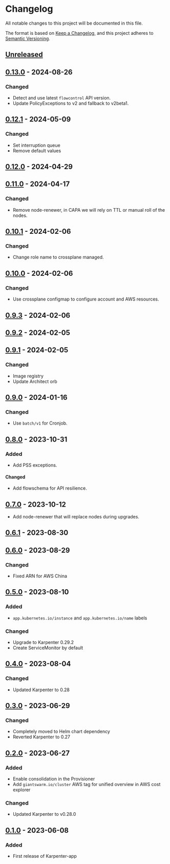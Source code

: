 # Changelog

All notable changes to this project will be documented in this file.

The format is based on [Keep a Changelog](https://keepachangelog.com/en/1.0.0/),
and this project adheres to [Semantic Versioning](https://semver.org/spec/v2.0.0.html).

## [Unreleased]

## [0.13.0] - 2024-08-26

### Changed

- Detect and use latest `flowcontrol` API version.
- Update PolicyExceptions to v2 and fallback to v2beta1.

## [0.12.1] - 2024-05-09

### Changed

- Set interruption queue
- Remove default values

## [0.12.0] - 2024-04-29

## [0.11.0] - 2024-04-17

### Changed

- Remove node-renewer, in CAPA we will rely on TTL or manual roll of the nodes.

## [0.10.1] - 2024-02-06

### Changed

- Change role name to crossplane managed.

## [0.10.0] - 2024-02-06

### Changed

- Use crossplane configmap to configure account and AWS resources.

## [0.9.3] - 2024-02-06

## [0.9.2] - 2024-02-05

## [0.9.1] - 2024-02-05

### Changed

- Image registry
- Update Architect orb

## [0.9.0] - 2024-01-16

### Changed

- Use `batch/v1` for Cronjob.

## [0.8.0] - 2023-10-31

### Added

- Add PSS exceptions.

#### Changed

- Add flowschema for API resilience.

## [0.7.0] - 2023-10-12

- Add node-renewer that will replace nodes during upgrades.

## [0.6.1] - 2023-08-30

## [0.6.0] - 2023-08-29

### Changed

- Fixed ARN for AWS China

## [0.5.0] - 2023-08-10

### Added

- `app.kubernetes.io/instance` and `app.kubernetes.io/name` labels

### Changed

- Upgrade to Karpenter 0.29.2
- Create ServiceMonitor by default

## [0.4.0] - 2023-08-04

### Changed

- Updated Karpenter to 0.28

## [0.3.0] - 2023-06-29

### Changed

- Completely moved to Helm chart dependency
- Reverted Karpenter to 0.27

## [0.2.0] - 2023-06-27

### Added

- Enable consolidation in the Provisioner
- Add `giantswarm.io/cluster` AWS tag for unified overview in AWS cost explorer

### Changed

- Updated Karpenter to v0.28.0

## [0.1.0] - 2023-06-08

### Added

- First release of Karpenter-app

[Unreleased]: https://github.com/giantswarm/karpenter-app/compare/v0.13.0...HEAD
[0.13.0]: https://github.com/giantswarm/karpenter-app/compare/v0.12.1...v0.13.0
[0.12.1]: https://github.com/giantswarm/karpenter-app/compare/v0.12.0...v0.12.1
[0.12.0]: https://github.com/giantswarm/karpenter-app/compare/v0.11.0...v0.12.0
[0.11.0]: https://github.com/giantswarm/karpenter-app/compare/v0.10.1...v0.11.0
[0.10.1]: https://github.com/giantswarm/karpenter-app/compare/v0.10.0...v0.10.1
[0.10.0]: https://github.com/giantswarm/karpenter-app/compare/v0.9.3...v0.10.0
[0.9.3]: https://github.com/giantswarm/karpenter-app/compare/v0.9.2...v0.9.3
[0.9.2]: https://github.com/giantswarm/karpenter-app/compare/v0.9.1...v0.9.2
[0.9.1]: https://github.com/giantswarm/karpenter-app/compare/v0.9.0...v0.9.1
[0.9.0]: https://github.com/giantswarm/karpenter-app/compare/v0.8.0...v0.9.0
[0.8.0]: https://github.com/giantswarm/karpenter-app/compare/v0.7.0...v0.8.0
[0.7.0]: https://github.com/giantswarm/karpenter-app/compare/v0.6.1...v0.7.0
[0.6.1]: https://github.com/giantswarm/karpenter-app/compare/v0.6.0...v0.6.1
[0.6.0]: https://github.com/giantswarm/karpenter-app/compare/v0.5.0...v0.6.0
[0.5.0]: https://github.com/giantswarm/karpenter-app/compare/v0.4.0...v0.5.0
[0.4.0]: https://github.com/giantswarm/karpenter-app/compare/v0.3.0...v0.4.0
[0.3.0]: https://github.com/giantswarm/karpenter-app/compare/v0.2.0...v0.3.0
[0.2.0]: https://github.com/giantswarm/karpenter-app/compare/v0.1.0...v0.2.0
[0.1.0]: https://github.com/giantswarm/karpenter-app/compare/v0.0.0...v0.1.0

